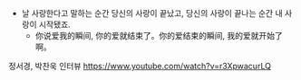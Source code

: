 - 날 사랑한다고 말하는 순간 당신의 사랑이 끝났고, 당신의 사랑이 끝나는 순간 내 사랑이 시작됐죠.
	- 你说爱我的瞬间, 你的爱就结束了。你的爱结束的瞬间, 我的爱就开始了啊。

정서경, 박찬욱 인터뷰
https://www.youtube.com/watch?v=r3XpwacurLQ